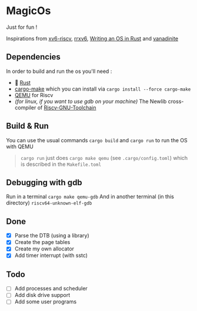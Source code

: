 # MagicOs

Just for fun !

Inspirations from [xv6-riscv](https://github.com/mit-pdos/xv6-riscv), [rrxv6](https://github.com/yodalee/rrxv6), [Writing an OS in Rust](https://os.phil-opp.com) and [vanadinite](https://github.com/repnop/vanadinite)

## Dependencies

In order to build and run the os you'll need :
- 🦀 [Rust](https://www.rust-lang.org/tools/install)
- [cargo-make](https://github.com/sagiegurari/cargo-make) which you can install via `cargo install --force cargo-make`
- [QEMU](https://www.qemu.org/download/) for Riscv
- *(for linux, if you want to use gdb on your machine)* The Newlib cross-compiler of [Riscv-GNU-Toolchain](https://github.com/riscv-collab/riscv-gnu-toolchain)

## Build & Run

You can use the usual commands `cargo build` and `cargo run` to run the OS with QEMU

> `cargo run` just does `cargo make qemu` (see `.cargo/config.toml`) which is described in the `Makefile.toml`

## Debugging with gdb

Run in a terminal `cargo make qemu-gdb`
And in another terminal (in this directory) `riscv64-unknown-elf-gdb`

## Done

- [x] Parse the DTB (using a library)
- [x] Create the page tables
- [x] Create my own allocator
- [x] Add timer interrupt (with sstc)

## Todo

- [ ] Add processes and scheduler
- [ ] Add disk drive support
- [ ] Add some user programs
